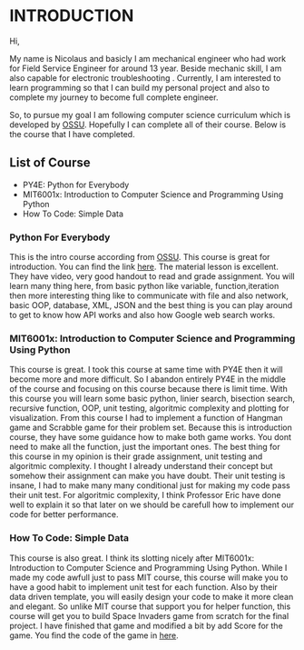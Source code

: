 # INTRODUCTION

Hi,

My name is Nicolaus and basicly I am mechanical engineer who had work for Field Service Engineer for around 13 year. 
Beside mechanic skill, I am also capable for electronic troubleshooting .
Currently, I am interested to learn programming so that I can build my personal project and also to complete my journey to become full complete engineer.

So, to pursue my goal I am following computer science curriculum which is developed by [OSSU](https://github.com/ossu/computer-science). 
Hopefully I can complete all of their course. Below is the course that I have completed.

## List of Course
- PY4E: Python for Everybody
- MIT6001x: Introduction to Computer Science and Programming Using Python 
- How To Code: Simple Data

### Python For Everybody
This is the intro course according from  [OSSU](https://github.com/ossu/computer-science). This course is great for introduction. You can find the link [here](https://www.py4e.com/). The material lesson is excellent. They have video, very good handout to read and grade assignment. 
You will learn many thing here, from basic python like variable, function,iteration then more interesting thing like to communicate with file and also network, basic OOP, database, XML, JSON and the best thing is you can play around to get to know how API works and also how Google web search works. 

### MIT6001x: Introduction to Computer Science and Programming Using Python
This course is great. I took this course at same time with PY4E then it will become more and more difficult. So I abandon entirely PY4E in the middle of the course and focusing on this course because there is limit time. With this course you will learn some basic python, linier search, bisection search, recursive function, OOP, unit testing, algoritmic complexity  and plotting for visualization. From this course I had to implement a function of  Hangman game and Scrabble game for their problem set.
Because this is introduction course, they have some guidance how to make both game works. You dont need to make all the function, just the important ones. 
The best thing for this course in my opinion is their grade assignment, unit testing and algoritmic complexity. I thought I already understand their concept but somehow their assignment can make you have doubt. Their unit testing is insane, I had to make many many conditional just for making my code pass their unit test. For algoritmic complexity, I think Professor Eric have done well to explain it so that later on we should be carefull how to implement our code for better performance. 

### How To Code: Simple Data
This course is also great. I think its slotting nicely after MIT6001x: Introduction to Computer Science and Programming Using Python. While I made my code awfull just to pass MIT course, this course will make you to have a good habit to implement unit test for each function. Also by their data driven template, you will easily design your code to make it more clean and elegant. So unlike MIT course that support you for helper function, this course will get you to build Space Invaders game from scratch for the final project. I have finished that game and modified a bit by add Score for the game. You find the code of the game in [here](https://github.com/nicol4us/Space-Invaders).







<!---
nicol4us/nicol4us is a ✨ special ✨ repository because its `README.md` (this file) appears on your GitHub profile.
You can click the Preview link to take a look at your changes.
--->
